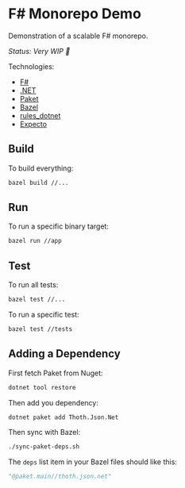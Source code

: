 # F# Monorepo Demo

Demonstration of a scalable F# monorepo.

_Status: Very WIP 🚧_

Technologies:

 - [F#](https://fsharp.org)
 - [.NET](https://dotnet.microsoft.com)
 - [Paket](https://fsprojects.github.io/Paket)
 - [Bazel](https://bazel.build)
 - [rules_dotnet](https://github.com/bazelbuild/rules_dotnet)
 - [Expecto](https://github.com/haf/expecto)

## Build

To build everything:

```bash
bazel build //...
```

## Run

To run a specific binary target:

```bash
bazel run //app
```

## Test

To run all tests:

```bash
bazel test //...
```

To run a specific test:

```bash
bazel test //tests
```

## Adding a Dependency

First fetch Paket from Nuget:

```bash
dotnet tool restore
```

Then add you dependency:

```bash
dotnet paket add Thoth.Json.Net
```

Then sync with Bazel:

```bash
./sync-paket-deps.sh
```

The `deps` list item in your Bazel files should like this:

```python
"@paket.main//thoth.json.net"
```
